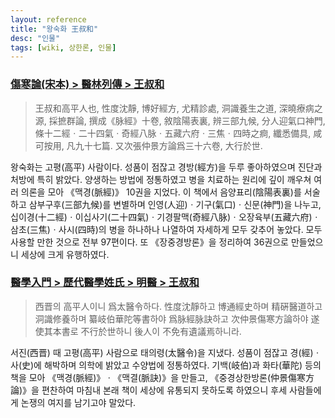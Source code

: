 ```yaml
---
layout: reference
title: "왕숙화 王叔和"
desc: "인물"
tags: [wiki, 상한론, 인물]
---
```


### [傷寒論(宋本) > 醫林列傳 > 王叔和]()

> 王叔和高平人也, 性度沈靜, 博好經方, 尤精診處, 洞識養生之道, 深曉療病之源, 採摭群論, 撰成《脉經》十卷, 敘陰陽表裏, 辨三部九候, 分人迎氣口神門, 條十二經ㆍ二十四氣ㆍ奇經八脉ㆍ五藏六府ㆍ三焦ㆍ四時之痾, 纖悉備具, 咸可按用, 凡九十七篇. 又次張仲景方論爲三十六卷, 大行於世.

왕숙화는 고평(高平) 사람이다. 성품이 점잖고 경방(經方)을 두루 좋아하였으며 진단과 처방에 특히 밝았다. 양생하는 방법에 정통하였고 병을 치료하는 원리에 깊이 깨우쳐 여러 의론을 모아 《맥경(脈經)》 10권을 지었다. 이 책에서 음양표리(陰陽表裏)를 서술하고 삼부구후(三部九候)를 변별하며 인영(人迎)ㆍ기구(氣口)ㆍ신문(神門)을 나누고, 십이경(十二經)ㆍ이십사기(二十四氣)ㆍ기경팔맥(奇經八脉)ㆍ오장육부(五藏六府)ㆍ삼초(三焦)ㆍ사시(四時)의 병을 하나하나 나열하여 자세하게 모두 갖추어 놓았다. 모두 사용할 만한 것으로 전부 97편이다. 또 《장중경방론》을 정리하여 36권으로 만들었으니 세상에 크게 유행하였다.

### [醫學入門 > 歷代醫學姓氏 > 明醫 > 王叔和](https://mediclassics.kr/books/171/volume/1/#content_200)

> 西晋의 高平人이니 爲太醫令하다. 性度沈靜하고 博通經史하며 精硏醫道하고 洞識修養하며 纂岐伯華陀等書하야 爲脉經脉訣하고 次仲景傷寒方論하야 遂使其本書로 不行於世하니 後人이 不免有遺議焉하니라.

서진(西晋) 때 고평(高平) 사람으로 태의령(太醫令)을 지냈다. 성품이 점잖고 경(經)ㆍ사(史)에 해박하며 의학에 밝았고 수양법에 정통하였다. 기백(岐伯)과 화타(華陀) 등의 책을 모아 《맥경(脈經)》ㆍ《맥결(脈訣)》을 만들고, 《중경상한방론(仲景傷寒方論)》을 편찬하여 마침내 본래 책이 세상에 유통되지 못하도록 하였으니 후세 사람들에게 논쟁의 여지를 남기고야 말았다.
